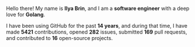Hello there! My name is **Ilya Brin**, and I am a **software engineer** with a deep love for **Golang**.

I have been using GitHub for the past **14 years**, and during that time, I have made **5421** contributions, opened **282** issues, submitted **169** pull requests, and contributed to **16** open-source projects.
